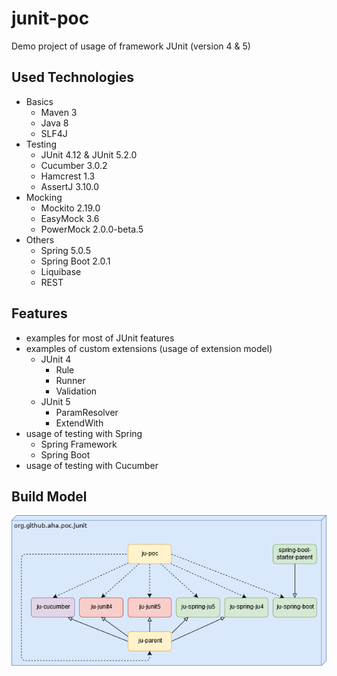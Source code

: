# junit-poc
Demo project of usage of framework JUnit (version 4 & 5)

## Used Technologies
* Basics
  * Maven 3
  * Java 8
  * SLF4J
* Testing
  * JUnit 4.12 & JUnit 5.2.0
  * Cucumber 3.0.2
  * Hamcrest 1.3
  * AssertJ 3.10.0
* Mocking
  * Mockito 2.19.0
  * EasyMock 3.6
  * PowerMock 2.0.0-beta.5
* Others
  * Spring 5.0.5
  * Spring Boot 2.0.1
  * Liquibase
  * REST

## Features
* examples for most of JUnit features
* examples of custom extensions (usage of extension model)
  * JUnit 4
    * Rule
    * Runner
    * Validation
  * JUnit 5
    * ParamResolver
    * ExtendWith
* usage of testing with Spring
  * Spring Framework
  * Spring Boot
* usage of testing with Cucumber

## Build Model
![Build model](build-model.png?raw=true "Build model")

